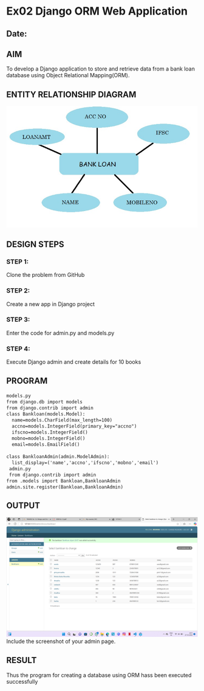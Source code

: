 # Ex02 Django ORM Web Application
## Date: 

## AIM
To develop a Django application to store and retrieve data from a bank loan database using Object Relational Mapping(ORM).

## ENTITY RELATIONSHIP DIAGRAM
![alt text](<web flow chart.jpg>)


## DESIGN STEPS

### STEP 1:
Clone the problem from GitHub

### STEP 2:
Create a new app in Django project

### STEP 3:
Enter the code for admin.py and models.py

### STEP 4:
Execute Django admin and create details for 10 books

## PROGRAM
```
models.py
from django.db import models
from django.contrib import admin
class Bankloan(models.Model):
  name=models.CharField(max_length=100)
  accno=models.IntegerField(primary_key="accno")
  ifscno=models.IntegerField()
  mobno=models.IntegerField()
  email=models.EmailField()
   
class BankloanAdmin(admin.ModelAdmin):
  list_display=('name','accno','ifscno','mobno','email')
 admin.py
 from django.contrib import admin
from .models import Bankloan,BankloanAdmin
admin.site.register(Bankloan,BankloanAdmin)
```
## OUTPUT
![alt text](<fwad bankloan.png>)
Include the screenshot of your admin page.


## RESULT
Thus the program for creating a database using ORM hass been executed successfully
